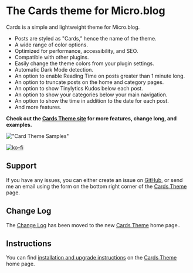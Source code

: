 # The Cards theme for Micro.blog

Cards is a simple and lightweight theme for Micro.blog.

- Posts are styled as "Cards,” hence the name of the theme.
- A wide range of color options. 
- Optimized for performance, accessibility, and SEO.
- Compatible with other plugins.
- Easily change the theme colors from your plugin settings.
- Automatic Dark Mode detection.
- An option to enable Reading Time on posts greater than 1 minute long.
- An option to truncate posts on the home and category pages.
- An option to show Tinylytics Kudos below each post.
- An option to show your categories below your main navigation.
- An option to show the time in addition to the date for each post.
- And more features.

**Check out the [Cards Theme site](https://cards.ericgregorich.com) for more features, change long, and examples.**

!["Card Theme Samples"](https://raw.githubusercontent.com/ericgregorich/micro-blog-cards-theme/master/screenshot.png)

[![ko-fi](https://ko-fi.com/img/githubbutton_sm.svg)](https://ko-fi.com/M4M0DLOZR)

## Support
If you have any issues, you can either create an issue on [GitHub](https://github.com/ericgregorich/micro-blog-cards-theme/issues), or send me an email using the form on the bottom right corner of the [Cards Theme](https://cards.ericgregorich.com) page.

## Change Log
The [Change Log](https://cards.ericgregorich.com/#changelog) has been moved to the new [Cards Theme](https://cards.ericgregorich.com) home page..

## Instructions
You can find [installation and upgrade instructions](https://cards.ericgregorich.com/#install) on the [Cards Theme](https://cards.ericgregorich.com) home page.
